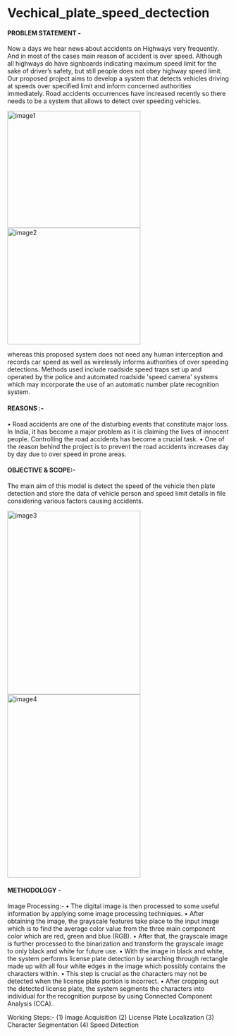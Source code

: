 # Vechical_plate_speed_dectection
<h4>PROBLEM STATEMENT -</h4>
<p>
 Now a days we hear news about accidents on Highways very frequently. And in most of the cases main reason of accident is over speed. Although all highways do have signboards    indicating maximum speed limit for the sake of driver’s safety, but still people does not obey highway speed limit. Our proposed project aims to develop a system that detects vehicles driving at speeds over specified limit and inform concerned authorities immediately. Road accidents occurrences have increased recently so there needs to be a system that  allows to detect over speeding vehicles.
</p>

<img src="https://user-images.githubusercontent.com/66063837/143902601-b0437260-7190-4078-9d27-2940158d279b.png" width="302.36" height="264.56" alt="image1"/>
<img src="https://user-images.githubusercontent.com/66063837/143903247-0ac571d1-8f2c-4b90-bc00-6852793f7126.png" width="302.36" height="264.56" alt="image2"/>

<p>
whereas this proposed system does not need any human interception and 
records car speed as well as wirelessly informs authorities of over speeding detections. Methods used include roadside speed traps set up and operated 
by the police and automated roadside 'speed camera' systems which may incorporate the use of an automatic number plate recognition system. 
</p>

<h4>REASONS :-</h4>
<p>
•	Road accidents are one of the disturbing events that constitute major loss. In India, it has become a major problem as it is claiming the lives of innocent people. Controlling the road accidents has become a crucial task.
•	One of the reason behind the project is to prevent the road accidents increases day by day due to over speed in prone areas.
</p>

<h4>OBJECTIVE & SCOPE:-</h4>
<p>
The main aim of this model is detect the speed of the vehicle then plate detection and store  the data of vehicle person and speed limit details in file considering various factors causing accidents.
</p>

<img src="https://user-images.githubusercontent.com/66063837/143903746-0e5dcac6-f219-4036-ba8b-c958452258f2.png" width="302.36" height="415.74" alt="image3"/>
<img src="https://user-images.githubusercontent.com/66063837/143903924-3c5da624-a8d3-43cc-b1cf-94dc347de145.png" width="302.36" height="415.74" alt="image4"/>

<h4>METHODOLOGY -</h4>
<p>
Image Processing:-
•	The digital image is then processed to some useful information by applying some image processing techniques. 
•	After obtaining the image, the grayscale features take place to the input image which is to find the average color value from the three main component color which are red, green and blue (RGB).
•	After that, the grayscale image is further processed to the binarization and transform the grayscale image to only black and white for future use.
•	With the image in black and white, the system performs license plate detection by searching through rectangle made up with all four white edges in the image which possibly contains the characters within. 
•	This step is crucial as the characters may not be detected when the license plate portion is incorrect.
•	After cropping out the detected license plate, the system segments the characters into individual for the recognition purpose by using Connected Component Analysis (CCA).

Working Steps:-
(1)	 Image Acquisition 
(2)	 License Plate Localization
(3)	 Character Segmentation
(4)	 Speed Detection
</p>


















